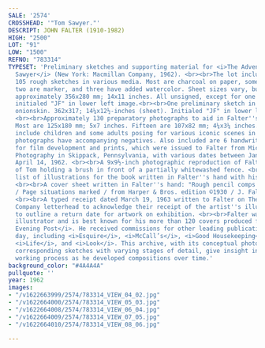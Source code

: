 ```yaml
---
SALE: '2574'
CROSSHEAD: '"Tom Sawyer."'
DESCRIPT: JOHN FALTER (1910-1982)
HIGH: "2500"
LOT: "91"
LOW: "1500"
REFNO: "783314"
TYPESET: 'Preliminary sketches and supporting material for <i>The Adventures of Tom
  Sawyer</i> (New York: Macmillan Company, 1962). <br><br>The lot includes: <br><br>Approximately
  105 rough sketches in various media. Most are charcoal on paper, some are graphite,
  two are marker, and three have added watercolor. Sheet sizes vary, but most are
  approximately 356x280 mm; 14x11 inches. All unsigned, except for one color study
  initialed "JF" in lower left image.<br><br>One preliminary sketch in graphite on
  onionskin. 362x317; 14¼x12½-inches (sheet). Initialed "JF" in lower left image.
  <br><br>Approximately 130 preparatory photographs to aid in Falter''s compositions.
  Most are 125x180 mm; 5x7 inches. Fifteen are 107x82 mm; 4¼x3¼ inches. Primary subjects
  include children and some adults posing for various iconic scenes in the book. Some
  photographs have accompanying negatives. Also included are 6 handwritten receipts
  for film development and prints, which were issued to Falter from Michael''s Studio
  Photography in Skippack, Pennsylvania, with various dates between January 27 and
  April 14, 1962. <br><br>A 9x9½-inch photographic reproduction of Falter''s illustration
  of Tom holding a brush in front of a partially whitewashed fence. <br><br>A working
  list of illustrations for the book written in Falter''s hand with his notations.
  <br><br>A cover sheet written in Falter''s hand: "Rough pencil comps / for Tom Sawyer
  / Page situations marked / from Harper & Bros. edition ©1930 / J. Falter [signed]."
  <br><br>A typed receipt dated March 19, 1963 written to Falter on The Macmillan
  Company letterhead to acknowledge their receipt of the artist''s illustrations and
  to outline a return date for artwork on exhibition. <br><br>Falter was a prolific
  illustrator and is best known for his more than 120 covers produced for <i>The Saturday
  Evening Post</i>. He received commissions for other leading publications of the
  day, including <i>Esquire</i>, <i>McCall’s</i>, <i>Good Housekeeping</i>, <i>Cosmopolitan</i>,
  <i>Life</i>, and <i>Look</i>. This archive, with its conceptual photographs and
  corresponding sketches with varying stages of detail, give insight into Falter''s
  working process as he developed compositions over time.'
background_color: "#4A4A4A"
pullquote: ''
year: 1962
images:
- "/v1622663999/2574/783314_VIEW_04_02.jpg"
- "/v1622664000/2574/783314_VIEW_05_03.jpg"
- "/v1622664008/2574/783314_VIEW_06_04.jpg"
- "/v1622664009/2574/783314_VIEW_07_05.jpg"
- "/v1622664010/2574/783314_VIEW_08_06.jpg"

---
```

